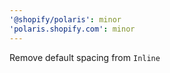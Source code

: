 ```yaml
---
'@shopify/polaris': minor
'polaris.shopify.com': minor
---
```


Remove default spacing from `Inline`
